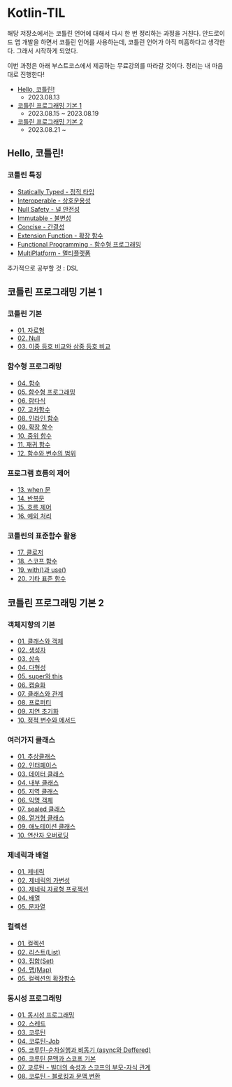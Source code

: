 # Kotlin-TIL

해당 저장소에서는 코틀린 언어에 대해서 다시 한 번 정리하는 과정을 거친다. 안드로이드 앱 개발을 하면서 코틀린 언어를 사용하는데, 코틀린 언어가 아직 미흡하다고 생각한다. 그래서 시작하게 되었다.

이번 과정은 아래 부스트코스에서 제공하는 무료강의를 따라갈 것이다. 정리는 내 마음대로 진행한다!
- [Hello, 코틀린!](https://www.boostcourse.org/mo001)
  - 2023.08.13
- [코틀린 프로그래밍 기본 1](https://www.boostcourse.org/mo132)
  - 2023.08.15 ~ 2023.08.19
- [코틀린 프로그래밍 기본 2](https://www.boostcourse.org/mo234)
  - 2023.08.21 ~ 

## Hello, 코틀린!
### 코틀린 특징
- [Statically Typed - 정적 타입](https://github.com/Jokwanhee/Kotlin-TIL/blob/main/0.Hello%2C%20%EC%BD%94%ED%8B%80%EB%A6%B0!/Statically%20Typed.md)
- [Interoperable - 상호운용성](https://github.com/Jokwanhee/Kotlin-TIL/blob/main/0.Hello%2C%20%EC%BD%94%ED%8B%80%EB%A6%B0!/Interoperable.md)
- [Null Safety - 널 안전성](https://github.com/Jokwanhee/Kotlin-TIL/blob/main/0.Hello%2C%20%EC%BD%94%ED%8B%80%EB%A6%B0!/Null%20Safety.md)
- [Immutable - 불변성](https://github.com/Jokwanhee/Kotlin-TIL/blob/main/0.Hello%2C%20%EC%BD%94%ED%8B%80%EB%A6%B0!/Immutable.md)
- [Concise - 간결성](https://github.com/Jokwanhee/Kotlin-TIL/blob/main/0.Hello%2C%20%EC%BD%94%ED%8B%80%EB%A6%B0!/Concise.md)
- [Extension Function - 확장 함수](https://github.com/Jokwanhee/Kotlin-TIL/blob/main/0.Hello%2C%20%EC%BD%94%ED%8B%80%EB%A6%B0!/Extension%20Function.md)
- [Functional Programming - 함수형 프로그래밍](https://github.com/Jokwanhee/Kotlin-TIL/blob/main/0.Hello%2C%20%EC%BD%94%ED%8B%80%EB%A6%B0!/Functional%20Programming.md)
- [MultiPlatform - 멀티플랫폼](https://github.com/Jokwanhee/Kotlin-TIL/blob/main/0.Hello%2C%20%EC%BD%94%ED%8B%80%EB%A6%B0!/MultiPlatform.md)

추가적으로 공부할 것 : DSL
## 코틀린 프로그래밍 기본 1
### 코틀린 기본
- [01. 자료형](https://github.com/Jokwanhee/Kotlin-TIL/blob/main/01.%EC%BD%94%ED%8B%80%EB%A6%B0%20%EA%B8%B0%EB%B3%B8/01.%EC%9E%90%EB%A3%8C%ED%98%95.md)
- [02. Null](https://github.com/Jokwanhee/Kotlin-TIL/blob/main/01.%EC%BD%94%ED%8B%80%EB%A6%B0%20%EA%B8%B0%EB%B3%B8/02.Null.md)
- [03. 이중 등호 비교와 삼중 등호 비교](https://github.com/Jokwanhee/Kotlin-TIL/blob/main/01.%EC%BD%94%ED%8B%80%EB%A6%B0%20%EA%B8%B0%EB%B3%B8/03.%EC%9D%B4%EC%A4%91%20%EB%93%B1%ED%98%B8%20%EB%B9%84%EA%B5%90%EC%99%80%20%EC%82%BC%EC%A4%91%20%EB%93%B1%ED%98%B8%20%EB%B9%84%EA%B5%90.md)
### 함수형 프로그래밍
- [04. 함수](https://github.com/Jokwanhee/Kotlin-TIL/blob/main/02.%ED%95%A8%EC%88%98%ED%98%95%20%ED%94%84%EB%A1%9C%EA%B7%B8%EB%9E%98%EB%B0%8D/04.%ED%95%A8%EC%88%98.md)
- [05. 함수형 프로그래밍](https://github.com/Jokwanhee/Kotlin-TIL/blob/main/02.%ED%95%A8%EC%88%98%ED%98%95%20%ED%94%84%EB%A1%9C%EA%B7%B8%EB%9E%98%EB%B0%8D/05.%ED%95%A8%EC%88%98%ED%98%95%20%ED%94%84%EB%A1%9C%EA%B7%B8%EB%9E%98%EB%B0%8D.md)
- [06. 람다식](https://github.com/Jokwanhee/Kotlin-TIL/blob/main/02.%ED%95%A8%EC%88%98%ED%98%95%20%ED%94%84%EB%A1%9C%EA%B7%B8%EB%9E%98%EB%B0%8D/06.%EB%9E%8C%EB%8B%A4%EC%8B%9D.md)
- [07. 고차함수](https://github.com/Jokwanhee/Kotlin-TIL/blob/main/02.%ED%95%A8%EC%88%98%ED%98%95%20%ED%94%84%EB%A1%9C%EA%B7%B8%EB%9E%98%EB%B0%8D/07.%EA%B3%A0%EC%B0%A8%ED%95%A8%EC%88%98.md)
- [08. 인라인 함수](https://github.com/Jokwanhee/Kotlin-TIL/blob/main/02.%ED%95%A8%EC%88%98%ED%98%95%20%ED%94%84%EB%A1%9C%EA%B7%B8%EB%9E%98%EB%B0%8D/08.%EC%9D%B8%EB%9D%BC%EC%9D%B8%20%ED%95%A8%EC%88%98.md)
- [09. 확장 함수](https://github.com/Jokwanhee/Kotlin-TIL/blob/main/02.%ED%95%A8%EC%88%98%ED%98%95%20%ED%94%84%EB%A1%9C%EA%B7%B8%EB%9E%98%EB%B0%8D/09.%ED%99%95%EC%9E%A5%20%ED%95%A8%EC%88%98.md)
- [10. 중위 함수](https://github.com/Jokwanhee/Kotlin-TIL/blob/main/02.%ED%95%A8%EC%88%98%ED%98%95%20%ED%94%84%EB%A1%9C%EA%B7%B8%EB%9E%98%EB%B0%8D/10.%EC%A4%91%EC%9C%84%20%ED%95%A8%EC%88%98.md)
- [11. 재귀 함수](https://github.com/Jokwanhee/Kotlin-TIL/blob/main/02.%ED%95%A8%EC%88%98%ED%98%95%20%ED%94%84%EB%A1%9C%EA%B7%B8%EB%9E%98%EB%B0%8D/11.%EC%9E%AC%EA%B7%80%20%ED%95%A8%EC%88%98.md)
- [12. 함수와 변수의 범위](https://github.com/Jokwanhee/Kotlin-TIL/blob/main/02.%ED%95%A8%EC%88%98%ED%98%95%20%ED%94%84%EB%A1%9C%EA%B7%B8%EB%9E%98%EB%B0%8D/12.%ED%95%A8%EC%88%98%EC%99%80%20%EB%B3%80%EC%88%98%EC%9D%98%20%EB%B2%94%EC%9C%84.md)
### 프로그램 흐름의 제어
- [13. when 문](https://github.com/Jokwanhee/Kotlin-TIL/blob/main/03.%ED%94%84%EB%A1%9C%EA%B7%B8%EB%9E%A8%20%ED%9D%90%EB%A6%84%EC%9D%98%20%EC%A0%9C%EC%96%B4/13.when%20%EB%AC%B8.md)
- [14. 반복문](https://github.com/Jokwanhee/Kotlin-TIL/blob/main/03.%ED%94%84%EB%A1%9C%EA%B7%B8%EB%9E%A8%20%ED%9D%90%EB%A6%84%EC%9D%98%20%EC%A0%9C%EC%96%B4/14.%EB%B0%98%EB%B3%B5%EB%AC%B8.md)
- [15. 흐름 제어](https://github.com/Jokwanhee/Kotlin-TIL/blob/main/03.%ED%94%84%EB%A1%9C%EA%B7%B8%EB%9E%A8%20%ED%9D%90%EB%A6%84%EC%9D%98%20%EC%A0%9C%EC%96%B4/15.%ED%9D%90%EB%A6%84%EC%A0%9C%EC%96%B4.md)
- [16. 예외 처리](https://github.com/Jokwanhee/Kotlin-TIL/blob/main/03.%ED%94%84%EB%A1%9C%EA%B7%B8%EB%9E%A8%20%ED%9D%90%EB%A6%84%EC%9D%98%20%EC%A0%9C%EC%96%B4/16.%EC%98%88%EC%99%B8%EC%B2%98%EB%A6%AC.md)
### 코틀린의 표준함수 활용
- [17. 클로저](https://github.com/Jokwanhee/Kotlin-TIL/blob/main/04.%EC%BD%94%ED%8B%80%EB%A6%B0%EC%9D%98%20%ED%91%9C%EC%A4%80%ED%95%A8%EC%88%98%20%ED%99%9C%EC%9A%A9/17.%ED%81%B4%EB%A1%9C%EC%A0%80.md)
- [18. 스코프 함수](https://github.com/Jokwanhee/Kotlin-TIL/blob/main/04.%EC%BD%94%ED%8B%80%EB%A6%B0%EC%9D%98%20%ED%91%9C%EC%A4%80%ED%95%A8%EC%88%98%20%ED%99%9C%EC%9A%A9/18.%EC%8A%A4%EC%BD%94%ED%94%84%20%ED%95%A8%EC%88%98.md)
- [19. with()과 use()](https://github.com/Jokwanhee/Kotlin-TIL/blob/main/04.%EC%BD%94%ED%8B%80%EB%A6%B0%EC%9D%98%20%ED%91%9C%EC%A4%80%ED%95%A8%EC%88%98%20%ED%99%9C%EC%9A%A9/19.with()%EA%B3%BC%20use().md)
- [20. 기타 표준 함수](https://github.com/Jokwanhee/Kotlin-TIL/blob/main/04.%EC%BD%94%ED%8B%80%EB%A6%B0%EC%9D%98%20%ED%91%9C%EC%A4%80%ED%95%A8%EC%88%98%20%ED%99%9C%EC%9A%A9/20.%EA%B8%B0%ED%83%80%20%ED%91%9C%EC%A4%80%20%ED%95%A8%EC%88%98.md)
## 코틀린 프로그래밍 기본 2
### 객체지향의 기본
- [01. 클래스와 객체](https://github.com/Jokwanhee/Kotlin-TIL/blob/main/05.%EA%B0%9D%EC%B2%B4%EC%A7%80%ED%96%A5%EC%9D%98%20%EA%B8%B0%EB%B3%B8/01.%20%ED%81%B4%EB%9E%98%EC%8A%A4%EC%99%80%20%EA%B0%9D%EC%B2%B4.md)
- [02. 생성자](https://github.com/Jokwanhee/Kotlin-TIL/blob/main/05.%EA%B0%9D%EC%B2%B4%EC%A7%80%ED%96%A5%EC%9D%98%20%EA%B8%B0%EB%B3%B8/02.%20%EC%83%9D%EC%84%B1%EC%9E%90.md)
- [03. 상속](https://github.com/Jokwanhee/Kotlin-TIL/blob/main/05.%EA%B0%9D%EC%B2%B4%EC%A7%80%ED%96%A5%EC%9D%98%20%EA%B8%B0%EB%B3%B8/03.%20%EC%83%81%EC%86%8D.md)
- [04. 다형성](https://github.com/Jokwanhee/Kotlin-TIL/blob/main/05.%EA%B0%9D%EC%B2%B4%EC%A7%80%ED%96%A5%EC%9D%98%20%EA%B8%B0%EB%B3%B8/04.%20%EB%8B%A4%ED%98%95%EC%84%B1.md)
- [05. super와 this](https://github.com/Jokwanhee/Kotlin-TIL/blob/main/05.%EA%B0%9D%EC%B2%B4%EC%A7%80%ED%96%A5%EC%9D%98%20%EA%B8%B0%EB%B3%B8/05.%20super%EC%99%80%20this.md)
- [06. 캡슐화](https://github.com/Jokwanhee/Kotlin-TIL/blob/main/05.%EA%B0%9D%EC%B2%B4%EC%A7%80%ED%96%A5%EC%9D%98%20%EA%B8%B0%EB%B3%B8/06.%20%EC%BA%A1%EC%8A%90%ED%99%94.md)
- [07. 클래스와 관계](https://github.com/Jokwanhee/Kotlin-TIL/blob/main/05.%EA%B0%9D%EC%B2%B4%EC%A7%80%ED%96%A5%EC%9D%98%20%EA%B8%B0%EB%B3%B8/07.%20%ED%81%B4%EB%9E%98%EC%8A%A4%EC%99%80%20%EA%B4%80%EA%B3%84.md)
- [08. 프로퍼티](https://github.com/Jokwanhee/Kotlin-TIL/blob/main/05.%EA%B0%9D%EC%B2%B4%EC%A7%80%ED%96%A5%EC%9D%98%20%EA%B8%B0%EB%B3%B8/08.%20%ED%94%84%EB%A1%9C%ED%8D%BC%ED%8B%B0.md)
- [09. 지연 초기화](https://github.com/Jokwanhee/Kotlin-TIL/blob/main/05.%EA%B0%9D%EC%B2%B4%EC%A7%80%ED%96%A5%EC%9D%98%20%EA%B8%B0%EB%B3%B8/09.%20%EC%A7%80%EC%97%B0%20%EC%B4%88%EA%B8%B0%ED%99%94.md)
- [10. 정적 변수와 메서드](https://github.com/Jokwanhee/Kotlin-TIL/blob/main/05.%EA%B0%9D%EC%B2%B4%EC%A7%80%ED%96%A5%EC%9D%98%20%EA%B8%B0%EB%B3%B8/10.%20%EC%A0%95%EC%A0%81%20%EB%B3%80%EC%88%98%EC%99%80%20%EB%A9%94%EC%84%9C%EB%93%9C.md)
### 여러가지 클래스
- [01. 추상클래스](https://github.com/Jokwanhee/Kotlin-TIL/blob/main/06.%EC%97%AC%EB%9F%AC%EA%B0%80%EC%A7%80%20%ED%81%B4%EB%9E%98%EC%8A%A4.md/01.%20%EC%B6%94%EC%83%81%ED%81%B4%EB%9E%98%EC%8A%A4.md)
- [02. 인터페이스](https://github.com/Jokwanhee/Kotlin-TIL/blob/main/06.%EC%97%AC%EB%9F%AC%EA%B0%80%EC%A7%80%20%ED%81%B4%EB%9E%98%EC%8A%A4.md/02.%20%EC%9D%B8%ED%84%B0%ED%8E%98%EC%9D%B4%EC%8A%A4.md)
- [03. 데이터 클래스](https://github.com/Jokwanhee/Kotlin-TIL/blob/main/06.%EC%97%AC%EB%9F%AC%EA%B0%80%EC%A7%80%20%ED%81%B4%EB%9E%98%EC%8A%A4.md/03.%20%EB%8D%B0%EC%9D%B4%ED%84%B0%20%ED%81%B4%EB%9E%98%EC%8A%A4.md)
- [04. 내부 클래스](https://github.com/Jokwanhee/Kotlin-TIL/blob/main/06.%EC%97%AC%EB%9F%AC%EA%B0%80%EC%A7%80%20%ED%81%B4%EB%9E%98%EC%8A%A4.md/04.%20%EB%82%B4%EB%B6%80%20%ED%81%B4%EB%9E%98%EC%8A%A4.md)
- [05. 지역 클래스](https://github.com/Jokwanhee/Kotlin-TIL/blob/main/06.%EC%97%AC%EB%9F%AC%EA%B0%80%EC%A7%80%20%ED%81%B4%EB%9E%98%EC%8A%A4.md/05.%20%EC%A7%80%EC%97%AD%20%ED%81%B4%EB%9E%98%EC%8A%A4.md)
- [06. 익명 객체](https://github.com/Jokwanhee/Kotlin-TIL/blob/main/06.%EC%97%AC%EB%9F%AC%EA%B0%80%EC%A7%80%20%ED%81%B4%EB%9E%98%EC%8A%A4.md/06.%20%EC%9D%B5%EB%AA%85%20%EA%B0%9D%EC%B2%B4.md)
- [07. sealed 클래스](https://github.com/Jokwanhee/Kotlin-TIL/blob/main/06.%EC%97%AC%EB%9F%AC%EA%B0%80%EC%A7%80%20%ED%81%B4%EB%9E%98%EC%8A%A4.md/07.%20sealed%20%ED%81%B4%EB%9E%98%EC%8A%A4.md)
- [08. 열거형 클래스](https://github.com/Jokwanhee/Kotlin-TIL/blob/main/06.%EC%97%AC%EB%9F%AC%EA%B0%80%EC%A7%80%20%ED%81%B4%EB%9E%98%EC%8A%A4.md/08.%20%EC%97%B4%EA%B1%B0%ED%98%95%20%ED%81%B4%EB%9E%98%EC%8A%A4.md)
- [09. 애노테이션 클래스](https://github.com/Jokwanhee/Kotlin-TIL/blob/main/06.%EC%97%AC%EB%9F%AC%EA%B0%80%EC%A7%80%20%ED%81%B4%EB%9E%98%EC%8A%A4.md/09.%20%EC%95%A0%EB%85%B8%ED%85%8C%EC%9D%B4%EC%85%98%20%ED%81%B4%EB%9E%98%EC%8A%A4.md)
- [10. 연산자 오버로딩](https://github.com/Jokwanhee/Kotlin-TIL/blob/main/06.%EC%97%AC%EB%9F%AC%EA%B0%80%EC%A7%80%20%ED%81%B4%EB%9E%98%EC%8A%A4.md/10.%20%EC%97%B0%EC%82%B0%EC%9E%90%20%EC%98%A4%EB%B2%84%EB%A1%9C%EB%94%A9.md)

### 제네릭과 배열
- [01. 제네릭](https://github.com/Jokwanhee/Kotlin-TIL/blob/main/07.%EC%A0%9C%EB%84%A4%EB%A6%AD%EA%B3%BC%20%EB%B0%B0%EC%97%B4/01.%20%EC%A0%9C%EB%84%A4%EB%A6%AD.md)
- [02. 제네릭의 가변성](https://github.com/Jokwanhee/Kotlin-TIL/blob/main/07.%EC%A0%9C%EB%84%A4%EB%A6%AD%EA%B3%BC%20%EB%B0%B0%EC%97%B4/02.%20%EC%A0%9C%EB%84%A4%EB%A6%AD%EC%9D%98%20%EA%B0%80%EB%B3%80%EC%84%B1%20.md)
- [03. 제네릭 자료형 프로젝션](https://github.com/Jokwanhee/Kotlin-TIL/blob/main/07.%EC%A0%9C%EB%84%A4%EB%A6%AD%EA%B3%BC%20%EB%B0%B0%EC%97%B4/03.%20%EC%A0%9C%EB%84%A4%EB%A6%AD%20%EC%9E%90%EB%A3%8C%ED%98%95%20%ED%94%84%EB%A1%9C%EC%A0%9D%EC%85%98.md)
- [04. 배열](https://github.com/Jokwanhee/Kotlin-TIL/blob/main/07.%EC%A0%9C%EB%84%A4%EB%A6%AD%EA%B3%BC%20%EB%B0%B0%EC%97%B4/04.%20%EB%B0%B0%EC%97%B4.md)
- [05. 문자열](https://github.com/Jokwanhee/Kotlin-TIL/blob/main/07.%EC%A0%9C%EB%84%A4%EB%A6%AD%EA%B3%BC%20%EB%B0%B0%EC%97%B4/05.%20%EB%AC%B8%EC%9E%90%EC%97%B4.md)

### 컬렉션
- [01. 컬렉션](https://github.com/Jokwanhee/Kotlin-TIL/blob/main/08.%EC%BB%AC%EB%A0%89%EC%85%98/01.%20%EC%BB%AC%EB%A0%89%EC%85%98.md)
- [02. 리스트(List)](https://github.com/Jokwanhee/Kotlin-TIL/blob/main/08.%EC%BB%AC%EB%A0%89%EC%85%98/02.%20%EB%A6%AC%EC%8A%A4%ED%8A%B8(List).md)
- [03. 집합(Set)](https://github.com/Jokwanhee/Kotlin-TIL/blob/main/08.%EC%BB%AC%EB%A0%89%EC%85%98/03.%20%EC%A7%91%ED%95%A9(Set).md)
- [04. 맵(Map)](https://github.com/Jokwanhee/Kotlin-TIL/blob/main/08.%EC%BB%AC%EB%A0%89%EC%85%98/04.%20%EB%A7%B5(Map).md)
- [05. 컬렉션의 확장함수](https://github.com/Jokwanhee/Kotlin-TIL/blob/main/08.%EC%BB%AC%EB%A0%89%EC%85%98/05.%20%EC%BB%AC%EB%A0%89%EC%85%98%EC%9D%98%20%ED%99%95%EC%9E%A5%20%ED%95%A8%EC%88%98.md)

### 동시성 프로그래밍
- [01. 동시성 프로그래밍](https://github.com/Jokwanhee/Kotlin-TIL/blob/main/09.%EB%8F%99%EC%8B%9C%EC%84%B1%20%ED%94%84%EB%A1%9C%EA%B7%B8%EB%9E%98%EB%B0%8D.md/01.%20%EB%8F%99%EC%8B%9C%EC%84%B1%20%ED%94%84%EB%A1%9C%EA%B7%B8%EB%9E%98%EB%B0%8D.md)
- [02. 스레드](https://github.com/Jokwanhee/Kotlin-TIL/blob/main/09.%EB%8F%99%EC%8B%9C%EC%84%B1%20%ED%94%84%EB%A1%9C%EA%B7%B8%EB%9E%98%EB%B0%8D.md/02.%20%EC%8A%A4%EB%A0%88%EB%93%9C.md)
- [03. 코루틴]()
- [04. 코루틴-Job]()
- [05. 코루틴-순차실행과 비동기 (async와 Deffered)]()
- [06. 코루틴 문맥과 스코프 기본]()
- [07. 코루틴 - 빌더의 속성과 스코프의 부모-자식 관계]()
- [08. 코루틴 - 블로킹과 문맥 변환]()